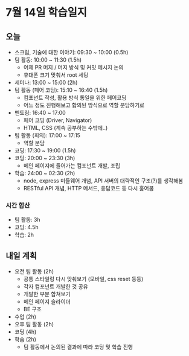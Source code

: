 # 7월 14일 학습일지

## 오늘

- 스크럼, 기술에 대한 이야기: 09:30 ~ 10:00 (0.5h)
- 팀 활동: 10:00 ~ 11:30 (1.5h)
  - 어제 PR 머지 / 머지 방식 및 커밋 메시지 논의
  - 휴대폰 크기 맞춰서 root 세팅
- 세미나: 13:00 ~ 15:00 (2h)
- 팀 활동 (페어 코딩): 15:10 ~ 16:40 (1.5h)
  - 컴포넌트 작성, 활용 방식 통일을 위한 페어코딩
  - 어느 정도 진행해보고 합의된 방식으로 역할 분담하기로
- 멘토링: 16:40 ~ 17:00
  - 페어 코딩 (Driver, Navigator)
  - HTML, CSS (계속 공부하는 수밖에..)
- 팀 활동 (회의): 17:00 ~ 17:15
  - 역할 분담
- 코딩: 17:30 ~ 19:00 (1.5h)
- 코딩: 20:00 ~ 23:30 (3h)
  - 메인 페이지에 들어가는 컴포넌트 개발, 조립
- 학습: 24:00 ~ 02:30 (2h)
  - node, express 미들웨어 개념, API 서버의 대략적인 구조(?)를 생각해봄
  - RESTful API 개념, HTTP 메서드, 응답코드 등 다시 훑어봄

### 시간 합산

- 팀 활동: 3h
- 코딩: 4.5h
- 학습: 2h

## 내일 계획

- 오전 팀 활동 (2h)
  - 공통 스타일링 다시 맞춰보기 (모바일, css reset 등등)
  - 각자 컴포넌트 개발한 것 공유
  - 개발한 부분 합쳐보기
  - 메인 페이지 슬라이더
  - BE 구조
- 수업 (2h)
- 오후 팀 활동 (2h)
- 코딩 (4h)
- 학습 (2h)
  - 팀 활동에서 논의된 결과에 따라 코딩 및 학습 진행
